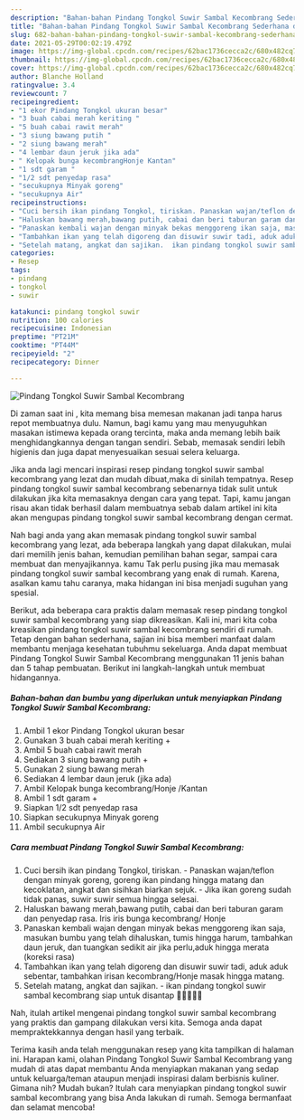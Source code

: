 ```yaml
---
description: "Bahan-bahan Pindang Tongkol Suwir Sambal Kecombrang Sederhana dan Mudah Dibuat"
title: "Bahan-bahan Pindang Tongkol Suwir Sambal Kecombrang Sederhana dan Mudah Dibuat"
slug: 682-bahan-bahan-pindang-tongkol-suwir-sambal-kecombrang-sederhana-dan-mudah-dibuat
date: 2021-05-29T00:02:19.479Z
image: https://img-global.cpcdn.com/recipes/62bac1736cecca2c/680x482cq70/pindang-tongkol-suwir-sambal-kecombrang-foto-resep-utama.jpg
thumbnail: https://img-global.cpcdn.com/recipes/62bac1736cecca2c/680x482cq70/pindang-tongkol-suwir-sambal-kecombrang-foto-resep-utama.jpg
cover: https://img-global.cpcdn.com/recipes/62bac1736cecca2c/680x482cq70/pindang-tongkol-suwir-sambal-kecombrang-foto-resep-utama.jpg
author: Blanche Holland
ratingvalue: 3.4
reviewcount: 7
recipeingredient:
- "1 ekor Pindang Tongkol ukuran besar"
- "3 buah cabai merah keriting "
- "5 buah cabai rawit merah"
- "3 siung bawang putih "
- "2 siung bawang merah"
- "4 lembar daun jeruk jika ada"
- " Kelopak bunga kecombrangHonje Kantan"
- "1 sdt garam "
- "1/2 sdt penyedap rasa"
- "secukupnya Minyak goreng"
- "secukupnya Air"
recipeinstructions:
- "Cuci bersih ikan pindang Tongkol, tiriskan. Panaskan wajan/teflon dengan minyak goreng, goreng ikan pindang hingga matang dan kecoklatan, angkat dan sisihkan biarkan sejuk. Jika ikan goreng sudah tidak panas, suwir suwir semua hingga selesai."
- "Haluskan bawang merah,bawang putih, cabai dan beri taburan garam dan penyedap rasa. Iris iris bunga kecombrang/ Honje"
- "Panaskan kembali wajan dengan minyak bekas menggoreng ikan saja, masukan bumbu yang telah dihaluskan, tumis hingga harum, tambahkan daun jeruk, dan tuangkan sedikit air jika perlu,aduk hingga merata (koreksi rasa)"
- "Tambahkan ikan yang telah digoreng dan disuwir suwir tadi, aduk aduk sebentar, tambahkan irisan kecombrang/Honje masak hingga matang."
- "Setelah matang, angkat dan sajikan.  ikan pindang tongkol suwir sambal kecombrang siap untuk disantap 👌🏻👩🏻‍🍳"
categories:
- Resep
tags:
- pindang
- tongkol
- suwir

katakunci: pindang tongkol suwir 
nutrition: 100 calories
recipecuisine: Indonesian
preptime: "PT21M"
cooktime: "PT44M"
recipeyield: "2"
recipecategory: Dinner

---
```



![Pindang Tongkol Suwir Sambal Kecombrang](https://img-global.cpcdn.com/recipes/62bac1736cecca2c/680x482cq70/pindang-tongkol-suwir-sambal-kecombrang-foto-resep-utama.jpg)

Di zaman  saat ini , kita memang bisa memesan makanan jadi tanpa harus repot membuatnya dulu. Namun, bagi kamu yang mau menyuguhkan masakan istimewa kepada orang tercinta, maka anda memang lebih baik menghidangkannya dengan tangan sendiri. Sebab, memasak sendiri lebih higienis dan juga dapat menyesuaikan sesuai selera keluarga.

Jika anda lagi mencari inspirasi resep pindang tongkol suwir sambal kecombrang yang lezat dan mudah dibuat,maka di sinilah tempatnya. Resep pindang tongkol suwir sambal kecombrang  sebenarnya tidak sulit untuk dilakukan jika kita memasaknya dengan cara yang tepat. Tapi, kamu jangan risau akan tidak berhasil dalam membuatnya 
sebab dalam artikel ini kita akan mengupas pindang tongkol suwir sambal kecombrang dengan cermat.  



Nah bagi anda yang akan memasak pindang tongkol suwir sambal kecombrang yang lezat, ada beberapa langkah yang dapat dilakukan, mulai dari memilih jenis bahan, kemudian pemilihan bahan segar, sampai cara membuat dan menyajikannya. kamu Tak perlu pusing jika mau memasak pindang tongkol suwir sambal kecombrang yang enak di rumah. Karena, asalkan kamu  tahu caranya, maka hidangan ini bisa menjadi suguhan yang spesial.

Berikut, ada beberapa cara praktis  dalam memasak resep pindang tongkol suwir sambal kecombrang yang siap dikreasikan. Kali ini, mari kita coba kreasikan pindang tongkol suwir sambal kecombrang sendiri di rumah. Tetap dengan bahan sederhana, sajian ini bisa memberi manfaat dalam membantu menjaga kesehatan tubuhmu sekeluarga. Anda dapat membuat Pindang Tongkol Suwir Sambal Kecombrang menggunakan 11 jenis bahan dan 5 tahap pembuatan. Berikut ini langkah-langkah untuk membuat hidangannya.

<!--inarticleads1-->

##### Bahan-bahan dan bumbu yang diperlukan untuk menyiapkan Pindang Tongkol Suwir Sambal Kecombrang:

1. Ambil 1 ekor Pindang Tongkol ukuran besar
1. Gunakan 3 buah cabai merah keriting +
1. Ambil 5 buah cabai rawit merah
1. Sediakan 3 siung bawang putih +
1. Gunakan 2 siung bawang merah
1. Sediakan 4 lembar daun jeruk (jika ada)
1. Ambil  Kelopak bunga kecombrang/Honje /Kantan
1. Ambil 1 sdt garam +
1. Siapkan 1/2 sdt penyedap rasa
1. Siapkan secukupnya Minyak goreng
1. Ambil secukupnya Air




<!--inarticleads2-->

##### Cara membuat Pindang Tongkol Suwir Sambal Kecombrang:

1. Cuci bersih ikan pindang Tongkol, tiriskan. - Panaskan wajan/teflon dengan minyak goreng, goreng ikan pindang hingga matang dan kecoklatan, angkat dan sisihkan biarkan sejuk. - Jika ikan goreng sudah tidak panas, suwir suwir semua hingga selesai.
1. Haluskan bawang merah,bawang putih, cabai dan beri taburan garam dan penyedap rasa. Iris iris bunga kecombrang/ Honje
1. Panaskan kembali wajan dengan minyak bekas menggoreng ikan saja, masukan bumbu yang telah dihaluskan, tumis hingga harum, tambahkan daun jeruk, dan tuangkan sedikit air jika perlu,aduk hingga merata (koreksi rasa)
1. Tambahkan ikan yang telah digoreng dan disuwir suwir tadi, aduk aduk sebentar, tambahkan irisan kecombrang/Honje masak hingga matang.
1. Setelah matang, angkat dan sajikan. -  ikan pindang tongkol suwir sambal kecombrang siap untuk disantap 👌🏻👩🏻‍🍳




Nah, itulah artikel mengenai  pindang tongkol suwir sambal kecombrang  yang praktis dan gampang dilakukan versi kita. Semoga anda dapat mempraktekkannya dengan hasil yang terbaik. 

Terima kasih anda telah menggunakan resep yang kita tampilkan di halaman ini. Harapan kami, olahan  Pindang Tongkol Suwir Sambal Kecombrang yang mudah di atas dapat membantu Anda menyiapkan makanan yang sedap untuk keluarga/teman ataupun menjadi inspirasi dalam berbisnis kuliner. Gimana nih? Mudah bukan? Itulah cara menyiapkan pindang tongkol suwir sambal kecombrang yang bisa Anda lakukan di rumah. Semoga bermanfaat dan selamat mencoba!

